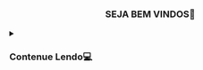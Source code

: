  <h3><p align="center">SEJA BEM VINDOS🤖</p></h3>
  
 <details>
  <summary><h3>Contenue Lendo💻</h3></summary>

Esse scrypt termux, é feito na linguagem "PYTHON"
----------------------------------------------
 <details>
  <summary><h3>💻Como obter o termux</h3></summary>

site:⏩ https://f-droid.org/ ⏪ 

<h3><p align="center">TERMUX</p></h3>



-------------------------------------------------------------------------------
 
<h3><p align="center">PASSO A PASSO PARA CONFIGURAR TERMUX</p></h3>
  
```
git clone https://github.com/jovemsigilosodobembr/Termux
python3 setup.py
```

